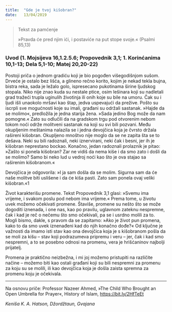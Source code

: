 ```yaml
---
title:  "Gde je tvoj kišobran?"
date:   13/04/2019
---
```


> <p>Tekst za pamćenje</p>
> »Pravda će pred njim ići, i postaviće na put stope svoje.« (Psalmi 85,13)

### Uvod (1. Mojsijeva 16,1.2.5.6; Propovednik 3,1; 1. Korinćanima 10,1-13; Dela 5,1-10; Matej 20,20-22)

Postoji priča o jednom gradiću koji je bio pogođen višegodišnjom sušom. Drveće je ostalo bez lišća, a glineno rečno korito, kojim je nekad tekla bujna, bistra reka, sada je ležalo golo, ispresecano pukotinama širine ljudskog stopala. Niko nije znao kuda su nestale ptice, osim lešinara koji su nadletali grad tražeći trupla uginulih životinja ili onih koje su bile na umoru. Čak su i ljudi išli unaokolo mršavi kao štap, jedva uspevajući da prežive. Pošto su iscrpli sve mogućnosti koje su imali, građani su održali sastanak. »Hajde da se molimo«, predložila je jedna starija žena. »Sada jedino Bog može da nam pomogne.« Zato su odlučili da na gradskom trgu pod otvorenim nebom tokom noći održe molitveni sastanak na koji su svi bili pozvani. Među okupljenim meštanima nalazila se i jedna devojčica koja je čvrsto držala rašireni kišobran. Okupljeno mnoštvo nije moglo da se ne zapita šta se to dešava. Neki su bili radoznali, neki iznervirani, neki čak i besni, jer ih je kišobran neprestano bockao. Konačno, jedan radoznali prolaznik je pitao: »Zašto si ponela kišobran? Zar ne vidiš da nema kiše i da smo zato i došli da se molimo? Samo bi neko lud u vedroj noći kao što je ova stajao sa raširenim kišobranom.«

Devojčica je odgovorila: »I ja sam došla da se molim. Sigurna sam da će naše molitve biti uslišene i da će kiša pasti. Zato sam ponela ovaj veliki kišobran.«1

Život karakterišu promene. Tekst Propovednik 3,1 glasi: »Svemu ima vrijeme, i svakom poslu pod nebom ima vrijeme.« Prema tome, u životu uvek možemo očekivati promene. Štaviše, promene su nešto što se može dogoditi iznenada, i one nas, kao po pravilu, uglavnom zateknu nespremne, čak i kad je reč o nečemu što smo očekivali, pa se i usrdno molili za to. Mogli bismo, dakle, s pravom da se zapitamo: »Ako je život pun promena, kako to da smo uvek iznenađeni kad do njih konačno dođe?« Od ključne je važnosti da imamo isti stav kao ona devojčica koja je s kišobranom pošla da se moli za kišu – stav koji podrazumeva pripremu i veru – jer, čak i kad smo nespremni, a to se posebno odnosi na promenu, vera je hrišćaninov najbolji prijatelj.

Promena je praktično neizbežna, i mi joj možemo pristupiti na različite načine – možemo biti kao ostali građani koji su bili nespremni za promenu za koju su se molili, ili kao devojčica koja je došla zaista spremna za promenu koju je očekivala.

______________

 Na osnovu priče: Professor Nazeer Ahmed, »The Child Who Brought an Open Umbrella for Prayer«, History of Islam, https://bit.ly/2HfTeEt

*Keniša K. A. Hatson, Džordžtaun, Gvajana*

